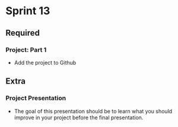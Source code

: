 # Sprint 13

## Required

### Project: Part 1

- Add the project to Github

## Extra

### Project Presentation

- The goal of this presentation should be to learn what you should improve in your project before the final presentation.
